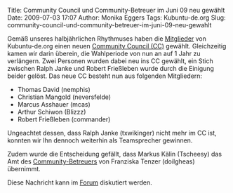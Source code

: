 Title: Community Council und Community-Betreuer im Juni 09 neu gewählt
Date: 2009-07-03 17:07
Author: Monika Eggers
Tags: Kubuntu-de.org
Slug: community-council-und-community-betreuer-im-juni-09-neu-gewahlt

Gemäß unseres halbjährlichen Rhythmuses haben die
[Mitglieder](http://wiki.kubuntu-de.org/Team:CC/Memberstatus "http://wiki.kubuntu-de.org/Team:CC/Memberstatus") von Kubuntu-de.org einen neuen [Community Council
(CC)](http://wiki.kubuntu-de.org/Team:CC "http://wiki.kubuntu-de.org/Team:CC") gewählt. Gleichzeitig kamen wir darin überein, die Wahlperiode
von nun an auf 1 Jahr zu verlängern. Zwei Personen wurden dabei neu ins
CC gewählt, ein Stich zwischen Ralph Janke und Robert Frießleben wurde
durch die Einigung beider gelöst. Das neue CC besteht nun aus folgenden
Mitgliedern:


-   Thomas David (nemphis)
-   Christian Mangold (neversfelde)
-   Marcus Asshauer (mcas)
-   Arthur Schiwon (Blizzz)
-   Robert Frießleben (commander)


<!--break--><!--break-->

Ungeachtet dessen, dass Ralph Janke (txwikinger) nicht mehr im CC ist,
konnten wir Ihn dennoch weiterhin als Teamsprecher gewinnen.


Zudem wurde die Entscheidung gefällt, dass Markus Kälin (Tscheesy) das
Amt des
[Community-Betreuers](http://wiki.kubuntu-de.org/Team:Community_Betreuung "http://wiki.kubuntu-de.org/Team:Community_Betreuung") von Franziska Tenzer (doilgheas) übernimmt.


Diese Nachricht kann im
[Forum](http://forum.kubuntu-de.org/index.php?board=1.0) diskutiert
werden.



